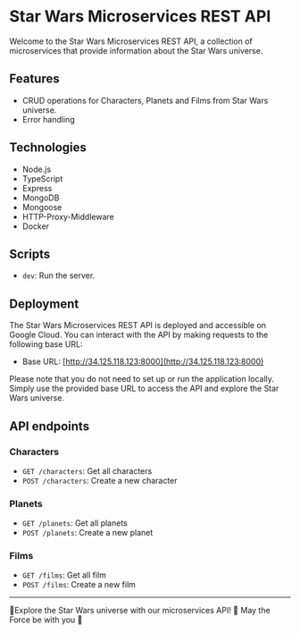# Star Wars Microservices REST API

Welcome to the Star Wars Microservices REST API, a collection of microservices that provide information about the Star Wars universe.

## Features

- CRUD operations for Characters, Planets and Films from Star Wars universe.
- Error handling

## Technologies

- Node.js
- TypeScript
- Express
- MongoDB
- Mongoose
- HTTP-Proxy-Middleware
- Docker

## Scripts

- `dev`: Run the server.

## Deployment

The Star Wars Microservices REST API is deployed and accessible on Google Cloud. You can interact with the API by making requests to the following base URL:

- Base URL: [http://34.125.118.123:8000](http://34.125.118.123:8000)

Please note that you do not need to set up or run the application locally. Simply use the provided base URL to access the API and explore the Star Wars universe.

## API endpoints

### Characters

- `GET /characters`: Get all characters
- `POST /characters`: Create a new character

### Planets

- `GET /planets`: Get all planets
- `POST /planets`: Create a new planet

### Films

- `GET /films`: Get all film
- `POST /films`: Create a new film

---

🚀Explore the Star Wars universe with our microservices API! 🌌 May the Force be with you 🌟
